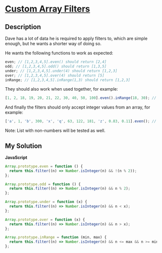 # [Custom Array Filters](https://www.codewars.com/kata/53fc954904a45eda6b00097f)

## Description

Dave has a lot of data he is required to apply filters to, which are simple enough, but he wants a shorter way of doing so.

He wants the following functions to work as expected:

```js
even; // [1,2,3,4,5].even() should return [2,4]
odd; // [1,2,3,4,5].odd() should return [1,3,5]
under; // [1,2,3,4,5].under(4) should return [1,2,3]
over; // [1,2,3,4,5].over(4) should return [5]
inRange; // [1,2,3,4,5].inRange(1,3) should return [1,2,3]
```

They should also work when used together, for example:

```js
[1, 2, 18, 19, 20, 21, 22, 30, 40, 50, 100].even().inRange(18, 30); // should return [18, 20, 22, 30]
```

And finally the filters should only accept integer values from an array, for example:

```js
['a', 1, 'b', 300, 'x', 'q', 63, 122, 181, 'z', 0.83, 0.11].even(); // should return [300, 122]
```

Note: List with non-numbers will be tested as well.

## My Solution

**JavaScript**

```js
Array.prototype.even = function () {
  return this.filter((n) => Number.isInteger(n) && !(n % 2));
};

Array.prototype.odd = function () {
  return this.filter((n) => Number.isInteger(n) && n % 2);
};

Array.prototype.under = function (x) {
  return this.filter((n) => Number.isInteger(n) && n < x);
};

Array.prototype.over = function (x) {
  return this.filter((n) => Number.isInteger(n) && n > x);
};

Array.prototype.inRange = function (min, max) {
  return this.filter((n) => Number.isInteger(n) && n <= max && n >= min);
};
```
